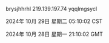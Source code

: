 brysjhhrhl 219.139.197.74 yqqlmgsycl

2024年 10月 29日 星期二 05:10:02 CST

2024年 10月 28日 星期一 21:10:02 GMT
